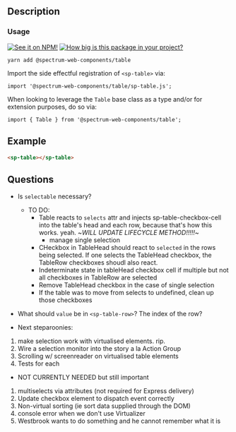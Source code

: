 ## Description

### Usage

[![See it on NPM!](https://img.shields.io/npm/v/@spectrum-web-components/table?style=for-the-badge)](https://www.npmjs.com/package/@spectrum-web-components/table)
[![How big is this package in your project?](https://img.shields.io/bundlephobia/minzip/@spectrum-web-components/table?style=for-the-badge)](https://bundlephobia.com/result?p=@spectrum-web-components/table)

```
yarn add @spectrum-web-components/table
```

Import the side effectful registration of `<sp-table>` via:

```
import '@spectrum-web-components/table/sp-table.js';
```

When looking to leverage the `Table` base class as a type and/or for extension purposes, do so via:

```
import { Table } from '@spectrum-web-components/table';
```

## Example

```html
<sp-table></sp-table>
```

## Questions

-   Is `selectable` necessary?
    -   TO DO:
        -   Table reacts to `selects` attr and injects sp-table-checkbox-cell into the table's head and each row, because that's how this works. yeah. ~_WILL UPDATE LIFECYCLE METHOD!!!!!_~
            -   manage single selection
        -   CHeckbox in TableHead should react to `selected` in the rows being selected. If one selects the TableHead checkbox, the TableRow checkboxes shoudl also react.
        -   Indeterminate state in tableHead checkbox cell if multiple but not all checkboxes in TableRow are selected
        -   Remove TableHead checkbox in the case of single selection
        -   If the table was to move from selects to undefined, clean up those checkboxes
-   What should `value` be in `<sp-table-row>`? The index of the row?

-   Next steparoonies:

1. make selection work with virtualised elements. rip.
2. Wire a selection monitor into the story a la Action Group
3. Scrolling w/ screenreader on virtualised table elements
4. Tests for each

-   NOT CURRENTLY NEEDED but still important

1. multiselects via attributes (not required for Express delivery)
2. Update checkbox element to dispatch event correctly
3. Non-virtual sorting (ie sort data supplied through the DOM)
4. console error when we don't use Virtualizer
5. Westbrook wants to do something and he cannot remember what it is
